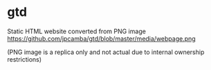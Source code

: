 # gtd
Static HTML website converted from PNG image
https://github.com/jpcamba/gtd/blob/master/media/webpage.png

(PNG image is a replica only and not actual due to internal ownership restrictions)